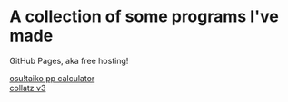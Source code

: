 # A collection of some programs I've made

GitHub Pages, aka free hosting!

[osu!taiko pp calculator](/taikopp.html)<br/>
[collatz v3](/collatz-v3.html)